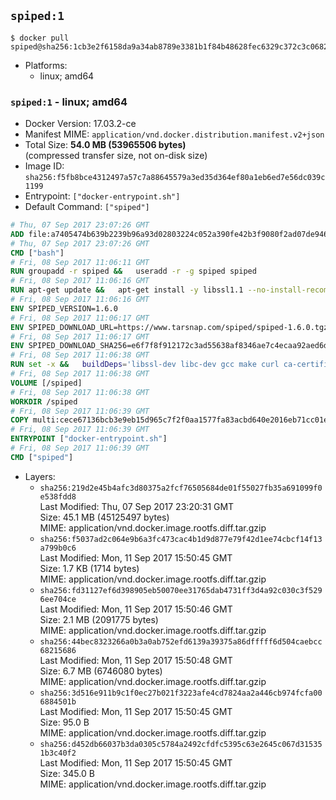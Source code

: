 ## `spiped:1`

```console
$ docker pull spiped@sha256:1cb3e2f6158da9a34ab8789e3381b1f84b48628fec6329c372c3c0682a560b59
```

-	Platforms:
	-	linux; amd64

### `spiped:1` - linux; amd64

-	Docker Version: 17.03.2-ce
-	Manifest MIME: `application/vnd.docker.distribution.manifest.v2+json`
-	Total Size: **54.0 MB (53965506 bytes)**  
	(compressed transfer size, not on-disk size)
-	Image ID: `sha256:f5fb8bce4312497a57c7a88645579a3ed35d364ef80a1eb6ed7e56dc039c1199`
-	Entrypoint: `["docker-entrypoint.sh"]`
-	Default Command: `["spiped"]`

```dockerfile
# Thu, 07 Sep 2017 23:07:26 GMT
ADD file:a7405474b639b2239b96a93d02803224c052a390fe42b3f9080f2ad07de94640 in / 
# Thu, 07 Sep 2017 23:07:26 GMT
CMD ["bash"]
# Fri, 08 Sep 2017 11:06:11 GMT
RUN groupadd -r spiped &&	useradd -r -g spiped spiped
# Fri, 08 Sep 2017 11:06:16 GMT
RUN apt-get update &&	apt-get install -y libssl1.1 --no-install-recommends &&	rm -rf /var/lib/apt/lists/*
# Fri, 08 Sep 2017 11:06:16 GMT
ENV SPIPED_VERSION=1.6.0
# Fri, 08 Sep 2017 11:06:17 GMT
ENV SPIPED_DOWNLOAD_URL=https://www.tarsnap.com/spiped/spiped-1.6.0.tgz
# Fri, 08 Sep 2017 11:06:17 GMT
ENV SPIPED_DOWNLOAD_SHA256=e6f7f8f912172c3ad55638af8346ae7c4ecaa92aed6d3fb60f2bda4359cba1e4
# Fri, 08 Sep 2017 11:06:38 GMT
RUN set -x &&	buildDeps='libssl-dev libc-dev gcc make curl ca-certificates' &&	apt-get update && apt-get install -y $buildDeps --no-install-recommends &&	rm -rf /var/lib/apt/lists/* &&	curl -fsSL "$SPIPED_DOWNLOAD_URL" -o spiped.tar.gz &&	echo "$SPIPED_DOWNLOAD_SHA256 spiped.tar.gz" |sha256sum -c - &&	mkdir -p /usr/local/src/spiped &&	tar xzf "spiped.tar.gz" -C /usr/local/src/spiped --strip-components=1 &&	rm "spiped.tar.gz" &&	make -C /usr/local/src/spiped &&	make -C /usr/local/src/spiped install &&	rm -rf /usr/local/src/spiped &&	apt-get purge -y --auto-remove $buildDeps
# Fri, 08 Sep 2017 11:06:38 GMT
VOLUME [/spiped]
# Fri, 08 Sep 2017 11:06:38 GMT
WORKDIR /spiped
# Fri, 08 Sep 2017 11:06:39 GMT
COPY multi:cece67136bcb3e9eb15d965c7f2f0aa1577fa83acbd640e2016eb71cc01e0cfa in /usr/local/bin/ 
# Fri, 08 Sep 2017 11:06:39 GMT
ENTRYPOINT ["docker-entrypoint.sh"]
# Fri, 08 Sep 2017 11:06:39 GMT
CMD ["spiped"]
```

-	Layers:
	-	`sha256:219d2e45b4afc3d80375a2fcf76505684de01f55027fb35a691099f0e538fdd8`  
		Last Modified: Thu, 07 Sep 2017 23:20:31 GMT  
		Size: 45.1 MB (45125497 bytes)  
		MIME: application/vnd.docker.image.rootfs.diff.tar.gzip
	-	`sha256:f5037ad2c064e9b6a3fc473cac4b1d9d877e79f42d1ee74cbcf14f13a799b0c6`  
		Last Modified: Mon, 11 Sep 2017 15:50:45 GMT  
		Size: 1.7 KB (1714 bytes)  
		MIME: application/vnd.docker.image.rootfs.diff.tar.gzip
	-	`sha256:fd31127ef6d398905eb50070ee31765dab4731ff3d4a92c030c3f5296ee704ce`  
		Last Modified: Mon, 11 Sep 2017 15:50:46 GMT  
		Size: 2.1 MB (2091775 bytes)  
		MIME: application/vnd.docker.image.rootfs.diff.tar.gzip
	-	`sha256:44bec8323266a0b3a0ab752efd6139a39375a86dfffff6d504caebcc68215686`  
		Last Modified: Mon, 11 Sep 2017 15:50:48 GMT  
		Size: 6.7 MB (6746080 bytes)  
		MIME: application/vnd.docker.image.rootfs.diff.tar.gzip
	-	`sha256:3d516e911b9c1f0ec27b021f3223afe4cd7824aa2a446cb974fcfa006884501b`  
		Last Modified: Mon, 11 Sep 2017 15:50:45 GMT  
		Size: 95.0 B  
		MIME: application/vnd.docker.image.rootfs.diff.tar.gzip
	-	`sha256:d452db66037b3da0305c5784a2492cfdfc5395c63e2645c067d315351b3c40f2`  
		Last Modified: Mon, 11 Sep 2017 15:50:45 GMT  
		Size: 345.0 B  
		MIME: application/vnd.docker.image.rootfs.diff.tar.gzip
